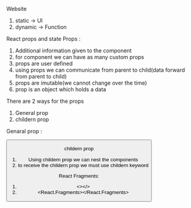 Website

1. static -> UI
2. dynamic -> Function

React props and state
Props :

1. Additional information given to the component
2. for component we can have as many custom props
3. props are user defined
4. using props we can communicate from parent to child(data forward from parent to child)
5. props are imutable(we cannot change over the time)
6. prop is an object which holds a data

There are 2 ways for the props

1. General prop
2. childern prop

Genaral prop :

<ImageComponent src="path" width="" height="" alt="">

<button text="" backgroundaColor="" height="" width="" textColor="">

childern prop

1. Using childern prop we can nest the components
2. to receive the childern prop we must use childern keyword

React Fragments:

1. <></>
2. <React.Fragments></React.Fragments>
